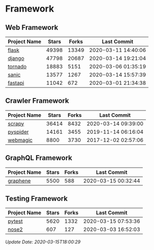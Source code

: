 # Framework

## Web Framework

| Project Name | Stars | Forks | Last Commit |
| ------------ | ----- | ----- | ----------- |
| [flask](https://github.com/pallets/flask) | 49398 | 13349 | 2020-03-11 14:40:06 |
| [django](https://github.com/django/django) | 47798 | 20687 | 2020-03-14 19:21:04 |
| [tornado](https://github.com/tornadoweb/tornado) | 18883 | 5151 | 2020-03-06 01:35:19 |
| [sanic](https://github.com/huge-success/sanic) | 13577 | 1267 | 2020-03-14 15:57:39 |
| [fastapi](https://github.com/tiangolo/fastapi) | 11042 | 672 | 2020-03-01 21:34:38 |

## Crawler Framework

| Project Name | Stars | Forks | Last Commit |
| ------------ | ----- | ----- | ----------- |
| [scrapy](https://github.com/scrapy/scrapy) | 36414 | 8432 | 2020-03-14 09:39:00 |
| [pyspider](https://github.com/binux/pyspider) | 14161 | 3455 | 2019-11-14 06:16:04 |
| [webmagic](https://github.com/code4craft/webmagic) | 8800 | 3730 | 2017-12-02 02:57:06 |

## GraphQL Framework

| Project Name | Stars | Forks | Last Commit |
| ------------ | ----- | ----- | ----------- |
| [graphene](https://github.com/graphql-python/graphene) | 5500 | 588 | 2020-03-15 00:32:44 |

## Testing Framework

| Project Name | Stars | Forks | Last Commit |
| ------------ | ----- | ----- | ----------- |
| [pytest](https://github.com/pytest-dev/pytest) | 5620 | 1332 | 2020-03-15 07:53:36 |
| [nose2](https://github.com/nose-devs/nose2) | 607 | 127 | 2020-03-03 16:52:03 |

*Update Date: 2020-03-15T18:00:29*